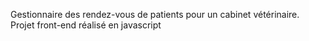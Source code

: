 Gestionnaire des rendez-vous de patients pour un cabinet vétérinaire. Projet front-end réalisé en javascript

